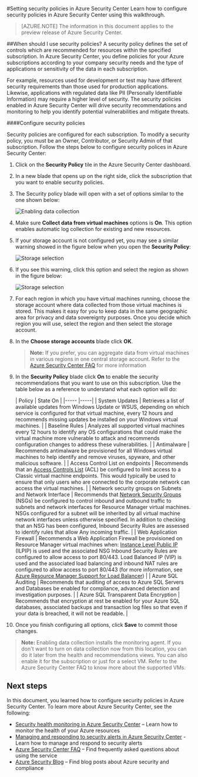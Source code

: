 <properties
   pageTitle="Getting started with Azure Security Center | Microsoft Azure"
   description="This document helps you to configure security policies in Azure Security Center."
   services="security-center"
   documentationCenter="na"
   authors="YuriDio"
   manager="swadhwa"
   editor=""/>

<tags
   ms.service="security-center"
   ms.devlang="na"
   ms.topic="article"
   ms.tgt_pltfrm="na"
   ms.workload="na"
   ms.date="11/30/2015"
   ms.author="yurid"/>

#Setting security policies in Azure Security Center
Learn how to configure security policies in Azure Security Center using this walkthrough.

> [AZURE.NOTE] The information in this document applies to the preview release of Azure Security Center.

##When should I use security policies?
A security policy defines the set of controls which are recommended for resources within the specified subscription. In Azure Security Center, you define policies for your Azure subscriptions according to your company security needs and the type of applications or sensitivity of the data in each subscription.
 
For example, resources used for development or test may have different security requirements than those used for production applications. Likewise, applications with regulated data like PII (Personally Identifiable Information) may require a higher level of security. The security policies enabled in Azure Security Center will drive security recommendations and monitoring to help you identify potential vulnerabilities and mitigate threats.

####Configure security policies

Security policies are configured for each subscription. To modify a security policy, you must be an Owner, Contributor, or Security Admin of that subscription. Follow the steps below to configure security polices in Azure Security Center:

1. Click on the **Security Policy** tile in the Azure Security Center dashboard.
 
2. In a new blade that opens up on the right side, click the subscription that you want to enable security policies.

3. The Security policy blade will open with a set of options similar to the one shown below:

    ![Enabling data collection](./media/security-center-policies/security-center-policies-fig1.png)

    
4. Make sure **Collect data from virtual machines** options is **On**. This option enables automatic log collection for existing and new resources. 

5. If your storage account is not configured yet, you may see a similar warning showed in the figure below when you open the **Security Policy**:

    ![Storage selection](./media/security-center-policies/security-center-policies-fig2.png) 

6. If you see this warning, click this option and select the region as shown in the figure below:

    ![Storage selection](./media/security-center-policies/security-center-policies-fig3.png) 

7. For each region in which you have virtual machines running, choose the storage account where data collected from those virtual machines is stored. This makes it easy for you to keep data in the same geographic area for privacy and data sovereignty purposes. Once you decide which region you will use, select the region and then select the storage account.

8. In the **Choose storage accounts** blade click **OK**.

    > **Note:** If you prefer, you can aggregate data from virtual machines in various regions in one central storage account. Refer to the [Azure Security Center FAQ](security-center-faq.md) for more information

9. In the **Security Policy** blade click **On** to enable the security recommendations that you want to use on this subscription. Use the table below as a reference to understand what each option will do:  

    | Policy | State On |
|----- |-----|
| System Updates | Retrieves a list of available updates from Windows Update or WSUS, depending on which service is configured for that virtual machine, every 12 hours and recommends missing updates be installed on your Windows virtual machines. |
| Baseline Rules | Analyzes all supported virtual machines every 12 hours to identify any OS configurations that could make the virtual machine more vulnerable to attack and recommends configuration changes to address these vulnerabilities. |
| Antimalware | Recommends antimalware be provisioned for all Windows virtual machines to help identify and remove viruses, spyware, and other malicious software. |
| Access Control List on endpoints | Recommends that an [Access Controls List](virtual-machines-set-up-endpoints.md) (ACL) be configured to limit access to a Classic virtual machine endpoints. This would typically be used to ensure that only users who are connected to the corporate network can access the virtual machines. |
| Network security groups on Subnets and Network Interface | Recommends that [Network Security Groups](virtual-networks-nsg.md) (NSGs) be configured to control inbound and outbound traffic to subnets and network interfaces for Resource Manager virtual machines. NSGs configured for a subnet will be inherited by all virtual machine network interfaces unless otherwise specified. In addition to checking that an NSG has been configured, Inbound Security Rules are assessed to identify rules that allow Any incoming traffic. |
| Web Application Firewall | Recommends a Web Application Firewall be provisioned on Resource Manager virtual machines when: [Instance Level Public IP](virtual-networks-instance-level-public-ip.md) (ILPIP) is used and the associated NSG Inbound Security Rules are configured to allow access to port 80/443. Load Balanced IP (VIP) is used and the associated load balancing and inbound NAT rules are configured to allow access to port 80/443 (for more information, see [Azure Resource Manager Support for Load Balancer](load-balancer-arm)) |
| Azure SQL Auditing | Recommends that auditing of access to Azure SQL Servers and Databases be enabled for compliance, advanced detection and investigation purposes. |
| Azure SQL Transparent Data Encryption | Recommends that encryption at rest be enabled for your Azure SQL databases, associated backups and transaction log files so that even if your data is breached, it will not be readable. |

10. Once you finish configuring all options, click **Save** to commit those changes.

>**Note:** Enabling data collection installs the monitoring agent. If you don't want to turn on data collection now from this location, you can do it later from the health and recommendations views. You can also enable it for the subscription or just for a select VM. Refer to the Azure Security Center FAQ to know more about the supported VMs. 

## Next steps
In this document, you learned how to configure security policies in Azure Security Center. To learn more about Azure Security Center, see the following:

- [Security health monitoring in Azure Security Center](https://azure.microsoft.com/documentation/articles/security-center-monitoring/) – Learn how to monitor the health of your Azure resources
- [Managing and responding to security alerts in Azure Security Center](https://azure.microsoft.com/documentation/articles/security-center-managing-and-responding-alerts/) - Learn how to manage and respond to security alerts
- [Azure Security Center FAQ](https://azure.microsoft.com/documentation/articles/security-center-faq/) – Find frequently asked questions about using the service
- [Azure Security Blog](http://blogs.msdn.com/b/azuresecurity/) – Find blog posts about Azure security and compliance
